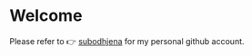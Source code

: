 # Welcome

Please refer to 👉 [subodhjena](https://github.com/subodhjena) for my personal github account.
